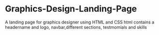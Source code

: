 # Graphics-Design-Landing-Page
A landing page for graphics designer using HTML and CSS
html contains a headername and logo, navbar,different sections, testmomials and skills

